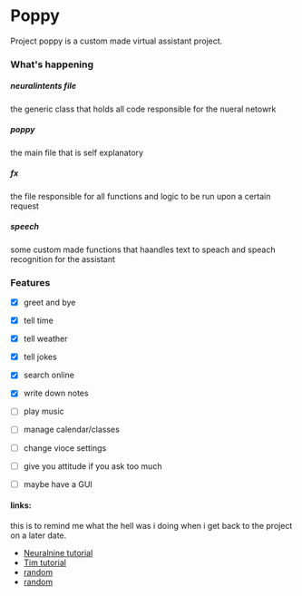 # Poppy 
Project poppy is a custom made virtual assistant project.


### What's happening 

##### neuralintents file
the generic class that holds all code responsible for the nueral netowrk

##### poppy
the main file that is self explanatory

##### fx 
the file responsible for all functions and logic to be run upon a certain request

##### speech
some custom made functions that haandles text to speach and speach recognition for the assistant

### Features 

 - [X] greet and bye
 - [X] tell time
 - [X] tell weather
 - [X] tell jokes
 - [X] search online
 - [X] write down notes
 - [ ] play music
 - [ ] manage calendar/classes
 - [ ] change vioce settings
 - [ ] give you attitude if you ask too much
 - [ ] maybe have a GUI


#### links:
this is to remind me what the hell was i doing when i get back to the project on a later date.

 - [Neuralnine tutorial](https://www.youtube.com/watch?v=1lwddP0KUEg&t=130s)
 - [Tim tutorial](https://youtube.com/playlist?list=PLzMcBGfZo4-ndH9FoC4YWHGXG5RZekt-Q)
 - [random](https://www.youtube.com/watch?v=9KZwRBg4-P0)
 - [random](https://www.youtube.com/watch?v=RpWeNzfSUHw)
